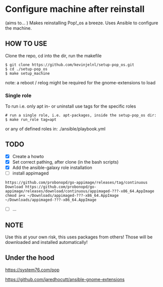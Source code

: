 # Configure machine after reinstall

(aims to... ) Makes reinstalling Pop!_os a breeze. Uses Ansible to configure the machine.

## HOW TO USE
Clone the repo, cd into the dir, run the makefile
```
$ git clone https://github.com/kevinjelnl/setup-pop_os.git 
$ cd ./setup-pop_os
$ make setup_machine
```
note: a reboot / relog might be required for the gnome-extensions to load

### Single role
To run i.e. only apt in- or uninstall use tags for the specific roles
```
# run a single role, i.e. apt-packages, inside the setup-pop_os dir:
$ make run_role tag=apt
```
or any of defined roles in: ./ansible/playbook.yml

## TODO
- [x] Create a howto
- [x] Set correct pathing, after clone (in the bash scripts)
- [x] Add the ansible-galaxy role installation
- [ ] install appimaged
```
https://github.com/probonopd/go-appimage/releases/tag/continuous
Download https://github.com/probonopd/go-appimage/releases/download/continuous/appimaged-???-x86_64.AppImage
chmod a+x ~/Downloads/appimaged-???-x86_64.AppImage
~/Downloads/appimaged-???-x86_64.AppImage
```
- [ ] ...

## NOTE
Use this at your own risk, this uses packages from others! Those will be downloaded and installed automatically!

## Under the hood

https://system76.com/pop

https://github.com/jaredhocutt/ansible-gnome-extensions
